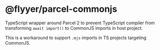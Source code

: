 # @flyyer/parcel-commonjs

TypeScript wrapper around Parcel 2 to prevent TypeScript compiler from transforming `await import()` to CommonJS imports in host project.

This is a workaround to support `.mjs` imports in TS projects targeting CommonJS.

